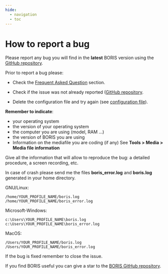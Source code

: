 ```yaml
---
hide:
  - navigation
  - toc
---
```





# How to report a bug



Please report any bug you will find in the **latest** BORIS version using the [GitHub repository](https://github.com/olivierfriard/BORIS/issues>).


Prior to report a bug please:

* Check the [Frequent Asked Question](faq.md) section.

* Check if the issue was not already reported ([GitHub repository](https://github.com/olivierfriard/BORIS/issues).

* Delete the configuration file and try again (see [configuration file](http://www.boris.unito.it/user_guide/various/#configuration-files)).


**Remember to indicate**:

* your operating system
* the version of your operating system
* the computer you are using (model, RAM ...)
* the version of BORIS you are using
* Information on the mediafile you are coding (if any) See **Tools > Media > Media file information**



Give all the information that will allow to reproduce the bug: a detailed procedure, a screen recording, etc.


In case of crash please send me the files **boris_error.log** and **boris.log** generated in your home directory.

GNU/Linux:

    /home/YOUR_PROFILE_NAME/boris.log
    /home/YOUR_PROFILE_NAME/boris_error.log

Microsoft-Windows:

    c:\Users\YOUR_PROFILE_NAME\boris.log
    c:\Users\YOUR_PROFILE_NAME\boris_error.log

MacOS:

    /Users/YOUR_PROFILE_NAME/boris.log
    /Users/YOUR_PROFILE_NAME/boris_error.log



If the bug is fixed remember to close the issue.

If you find BORIS useful you can give  a star to the [BORIS GitHub repository](https://github.com/olivierfriard/BORIS).